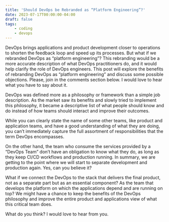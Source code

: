 ```yaml
---
title: 'Should DevOps be Rebranded as “Platform Engineering”?'
date: 2023-07-17T00:00:00-04:00
draft: false
tags:
    - coding
    - devops
---
```


DevOps brings applications and product development closer to operations to shorten the feedback loop and speed up its processes. But what if we rebranded DevOps as “platform engineering”? This rebranding would be a more accurate description of what DevOps practitioners do, and it would help clarify the role of DevOps engineers. This post will explore the benefits of rebranding DevOps as “platform engineering” and discuss some possible objections. Please, join in the comments section below. I would love to hear what you have to say about it.

DevOps was defined more as a philosophy or framework than a simple job description. As the market saw its benefits and slowly tried to implement this philosophy, it became a descriptive list of what people should know and do instead of how teams should interact and improve their outcomes.

While you can clearly state the name of some other teams, like product and application teams, and have a good understanding of what they are doing, you can’t immediately capture the full assortment of responsibilities that the term DevOps encompasses.

On the other hand, the team who consume the services provided by a “DevOps Team” don’t have an obligation to know what they do, as long as they keep CI/CD workflows and production running. In summary, we are getting to the point where we will start to separate development and production again. Yes, can you believe it?

What if we connect the DevOps to the stack that delivers the final product, not as a separate part but as an essential component? As the team that develops the platform on which the applications depend and are running on top? We might have a chance to keep the benefits of the DevOps philosophy and improve the entire product and applications view of what this critical team does.

What do you think? I would love to hear from you.
